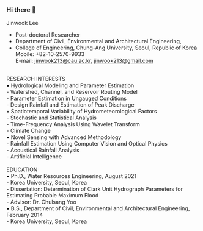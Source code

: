 ### Hi there 👋


Jinwook Lee
- Post-doctoral Researcher  <br/>
- Department of Civil, Environmental and Architectural Engineering,  <br/>
- College of Engineering, Chung-Ang University, Seoul, Republic of Korea  <br/>
Mobile: +82-10-2570-9933  <br/>
E-mail: jinwook213@cau.ac.kr, jinwook213@gmail.com <br/>
 <br/>
RESEARCH INTERESTS <br/>
•	Hydrological Modeling and Parameter Estimation <br/>
  -	Watershed, Channel, and Reservoir Routing Model  <br/>
  -	Parameter Estimation in Ungauged Conditions <br/>
  -	Design Rainfall and Estimation of Peak Discharge <br/>
•	Spatiotemporal Variability of Hydrometeorological Factors <br/>
  -	Stochastic and Statistical Analysis <br/>
  -	Time-Frequency Analysis Using Wavelet Transform <br/>
  -	Climate Change <br/>
•	Novel Sensing with Advanced Methodology <br/>
  -	Rainfall Estimation Using Computer Vision and Optical Physics <br/>
  -	Acoustical Rainfall Analysis <br/>
  -	Artificial Intelligence <br/>
 <br/>
EDUCATION <br/>
•	Ph.D., Water Resources Engineering, August 2021 <br/>
  -	Korea University, Seoul, Korea <br/>
  -	Dissertation: Determination of Clark Unit Hydrograph Parameters for Estimating Probable Maximum Flood <br/>
  -	Advisor: Dr. Chulsang Yoo <br/>
•	B.S., Department of Civil, Environmental and Architectural Engineering, February 2014 <br/>
  -	Korea University, Seoul, Korea <br/>
